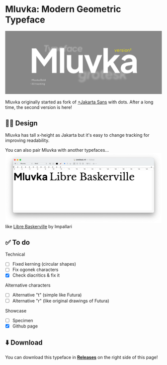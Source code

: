 # Mluvka: Modern Geometric Typeface
![screen](/readme/mainbanner.jpg)

Mluvka originally started as fork of [+Jakarta Sans](https://tokotype.github.io/plusjakarta-sans/) with dots. After a long time, the second version is here!

## 👨‍💻 Design 
Mluvka has tall x-height as Jakarta but it's easy to change tracking for improving readability.

You can also pair Mluvka with another typefaces...
![screen](/readme/LibreBaskerville.png)
like [Libre Baskerville](https://github.com/impallari/Libre-Baskerville) by Impallari

## ✅ To do

Technical
- [ ] Fixed kerning (circular shapes)
- [ ] Fix ogonek characters
- [x] Check diacritics & fix it

Alternative characters
- [ ] Alternative "t" (simple like Futura)
- [ ] Alternative "r" (like original drawings of Futura)

Showcase
- [ ] Specimen
- [x] Github page

## ⬇️ Download
You can download this typeface in **[Releases](https://github.com/JiriKrblich/Mluvka/releases)** on the right side of this page!